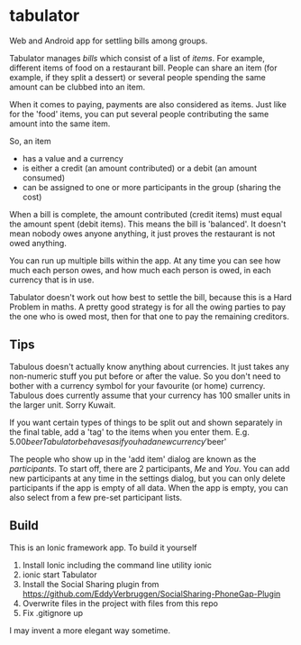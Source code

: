tabulator
=========

Web and Android app for settling bills among groups.

Tabulator manages *bills* which consist of a list of *items*. For example, different items of food on a restaurant bill.
People can share an item (for example, if they split a dessert) or several people spending the same amount can be clubbed into an item.

When it comes to paying, payments are also considered as items. Just like for the 'food' items, you can put several people contributing the 
same amount into the same item.

So, an item
- has a value and a currency
- is either a credit (an amount contributed) or a debit (an amount consumed)
- can be assigned to one or more participants in the group (sharing the cost)

When a bill is complete, the amount contributed (credit items) must equal the amount spent (debit items).
This means the bill is 'balanced'. It doesn't mean nobody owes anyone anything, it just proves the restaurant is not owed anything.

You can run up multiple bills within the app. At any time you can see how much each person owes, and how much each person is owed,
in each currency that is in use.

Tabulator doesn't work out how best to settle the bill, because this is a Hard Problem in maths.
A pretty good strategy is for all the owing parties to pay the one who is owed most, then for that one to pay the remaining creditors.

Tips
----

Tabulous doesn't actually know anything about currencies. It just takes any non-numeric stuff 
you put before or after the value. So you don't need to bother with a currency symbol for your favourite (or home) currency.
Tabulous does currently assume that your currency has 100 smaller units in the larger unit. Sorry Kuwait.

If you want certain types of things to be split out and shown separately in the final table,
add a 'tag' to the items when you enter them.
E.g. $5.00 beer
Tabulator behaves as if you had a new currency '$beer'

The people who show up in the 'add item' dialog are known as the *participants*. To start off, there are 2 participants,
_Me_ and _You_. You can add new participants at any time in the settings dialog, but you can only delete participants if the app
is empty of all data. When the app is empty, you can also select from a few pre-set participant lists.

Build
-----

This is an Ionic framework app. To build it yourself

1. Install Ionic including the command line utility ionic
2. ionic start Tabulator
3. Install the Social Sharing plugin from https://github.com/EddyVerbruggen/SocialSharing-PhoneGap-Plugin
3. Overwrite files in the project with files from this repo
4. Fix .gitignore up

I may invent a more elegant way sometime.

